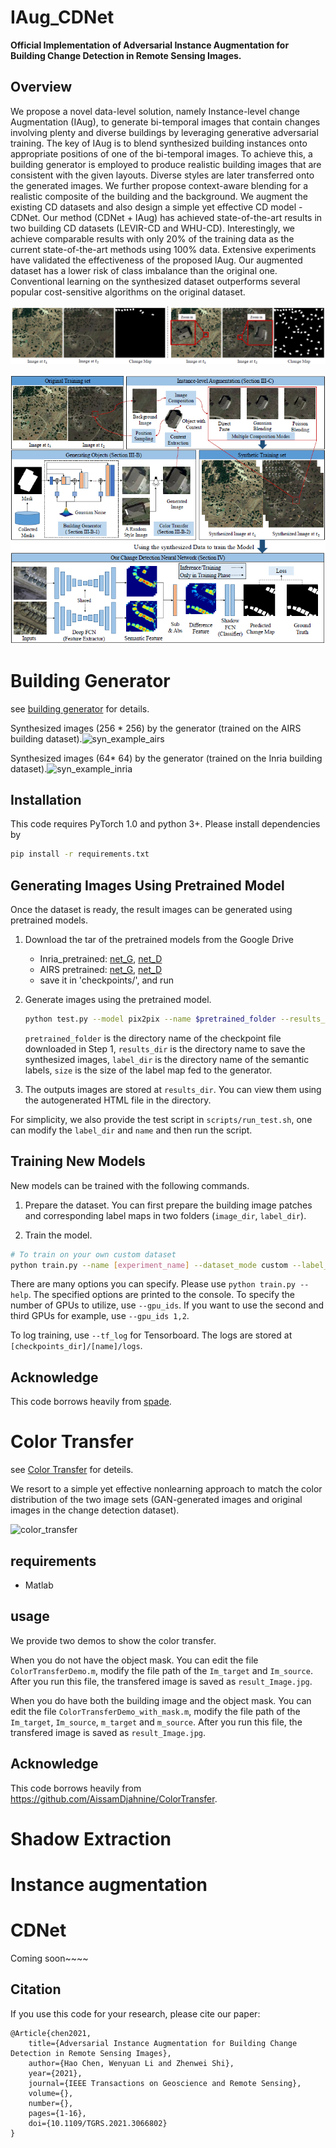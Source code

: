 # IAug_CDNet
**Official Implementation of Adversarial Instance Augmentation for Building Change Detection in Remote Sensing Images.**

## Overview

We propose a novel data-level solution, namely Instance-level change Augmentation (IAug), to generate bi-temporal images that contain changes involving plenty and diverse buildings by leveraging generative adversarial training. The key of IAug is to blend synthesized building instances onto appropriate positions of one of the bi-temporal images. To achieve this, a building generator is employed to produce realistic building images that are consistent with the given layouts. Diverse styles are later transferred onto the generated images. We further propose context-aware blending for a realistic composite of the building and the background. We augment the existing CD datasets and also design a simple yet effective CD model - CDNet. Our method (CDNet + IAug) has achieved state-of-the-art results in two building CD datasets (LEVIR-CD and WHU-CD). Interestingly, we achieve comparable results with only 20\% of the training data as the current state-of-the-art methods using 100\% data. Extensive experiments have validated the effectiveness of the proposed IAug. Our augmented dataset has a lower risk of class imbalance than the original one. Conventional learning on the synthesized dataset outperforms several popular cost-sensitive algorithms on the original dataset.

![](./images/example.png)

![](./images/overall-method.png)

# Building Generator

see [building generator](building_generator/README.md) for details.

Synthesized images (256 * 256) by the generator (trained on the AIRS building dataset).![syn_example_airs](G:/program/CD/IAug_CDNet/building_generator/images/syn_example_airs.png)

Synthesized images (64* 64) by the generator (trained on the Inria building dataset).![syn_example_inria](G:/program/CD/IAug_CDNet/building_generator/images/syn_example_inria.png)

## Installation

This code requires PyTorch 1.0 and python 3+. Please install dependencies by

```bash
pip install -r requirements.txt
```

## Generating Images Using Pretrained Model

Once the dataset is ready, the result images can be generated using pretrained models.

1. Download the tar of the pretrained models from the Google Drive

   - Inria_pretrained: [net_G](https://drive.google.com/file/d/1YwwX7IwxSGR5551OIKRicemQpAxRJuCL/view?usp=sharing), [net_D](https://drive.google.com/file/d/1DIHLV_e7nd4kjDVnILg5mqjR9gxnJmEZ/view?usp=sharing) 
   - AIRS pretrained: [net_G](https://drive.google.com/file/d/1eGMwYKaaKvNellBrTV51jfeJZuPVIjm3/view?usp=sharing), [net_D](https://drive.google.com/file/d/1q5-GJcYoB7niVdR2YEftdi0NP2L2Fo0w/view?usp=sharing)
   - save it in 'checkpoints/', and run

2. Generate images using the pretrained model.

   ```bash
   python test.py --model pix2pix --name $pretrained_folder --results_dir $results_dir --dataset_mode custom --label_dir $label_dir --label_nc 2 --batchSize $batchSize --load_size $size --crop_size $size --no_instance --which_epoch lastest
   ```

   `pretrained_folder` is the directory name of the checkpoint file downloaded in Step 1, `results_dir` is the directory name to save the synthesized images, `label_dir` is the directory name of the semantic labels, `size` is the size of the label map fed to the generator.  

3. The outputs images are stored at `results_dir`. You can view them using the autogenerated HTML file in the directory.

For simplicity, we also provide the test script in `scripts/run_test.sh`, one can modify the `label_dir` and `name` and then run the script.

## Training New Models

New models can be trained with the following commands.

1. Prepare the dataset. You can first prepare the building image patches and corresponding label maps in two folders (`image_dir`, `label_dir`).

2. Train the model.

```bash
# To train on your own custom dataset
python train.py --name [experiment_name] --dataset_mode custom --label_dir [label_dir] -- image_dir [image_dir] --label_nc 2
```

There are many options you can specify. Please use `python train.py --help`. The specified options are printed to the console. To specify the number of GPUs to utilize, use `--gpu_ids`. If you want to use the second and third GPUs for example, use `--gpu_ids 1,2`.

To log training, use `--tf_log` for Tensorboard. The logs are stored at `[checkpoints_dir]/[name]/logs`.

## Acknowledge

This code borrows heavily from [spade](https://github.com/nvlabs/spade/).

# Color Transfer

see [Color Transfer](./ColorTransfer/README.md) for deteils.

We resort to a simple yet effective nonlearning approach to match the color distribution of the two image sets (GAN-generated images and original images in the change detection dataset).

![color_transfer](G:/program/CD/IAug_CDNet/ColorTransfer/images/color_transfer.png)

## requirements

- Matlab

## usage

We provide two demos to show the color transfer. 

When you do not have the object mask. You can edit the file `ColorTransferDemo.m`, modify the file path of the `Im_target` and `Im_source`. After you run this file, the transfered image is saved as `result_Image.jpg`.

When you do have both the building image and the object mask. You can edit the file `ColorTransferDemo_with_mask.m`, modify the file path of the `Im_target`, `Im_source`, `m_target` and `m_source`. After you run this file, the transfered image is saved as `result_Image.jpg`.

## Acknowledge 

This code borrows heavily from https://github.com/AissamDjahnine/ColorTransfer. 

# Shadow Extraction



# Instance augmentation



# CDNet

Coming soon~~~~



## Citation

If you use this code for your research, please cite our paper:

```
@Article{chen2021,
    title={Adversarial Instance Augmentation for Building Change Detection in Remote Sensing Images},
    author={Hao Chen, Wenyuan Li and Zhenwei Shi},
    year={2021},
    journal={IEEE Transactions on Geoscience and Remote Sensing},
    volume={},
    number={},
    pages={1-16},
    doi={10.1109/TGRS.2021.3066802}
}
```

